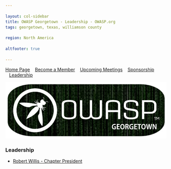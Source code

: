 ```yaml
---

layout: col-sidebar
title: OWASP Georgetown - Leadership - OWASP.org
tags: georgetown, texas, williamson county

region: North America

altfooter: true

---
```


[Home Page](index.md)
&nbsp;&nbsp;&nbsp;[Become a Member](membership.md)
&nbsp;&nbsp;&nbsp;[Upcoming Meetings](meetings.md)
&nbsp;&nbsp;&nbsp;[Sponsorship](sponsorship.md)
&nbsp;&nbsp;&nbsp;[Leadership](leaders.md)

<p><img src="https://raw.githubusercontent.com/OWASP/www-chapter-georgetown/master/assets/images/owaspgeorgetown.jpg"></p>

### Leadership
* [Robert Willis - Chapter President](mailto:robert.willis@owasp.org)
